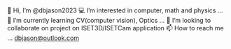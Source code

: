 👋 Hi, I’m @dbjason2023
💻 I’m interested in computer, math and physics ...
🌱 I’m currently learning CV(computer vision), Optics ...
🐼 I’m looking to collaborate on project on ISET3D/ISETCam application
📫 How to reach me ... dbjason@outlook.com
